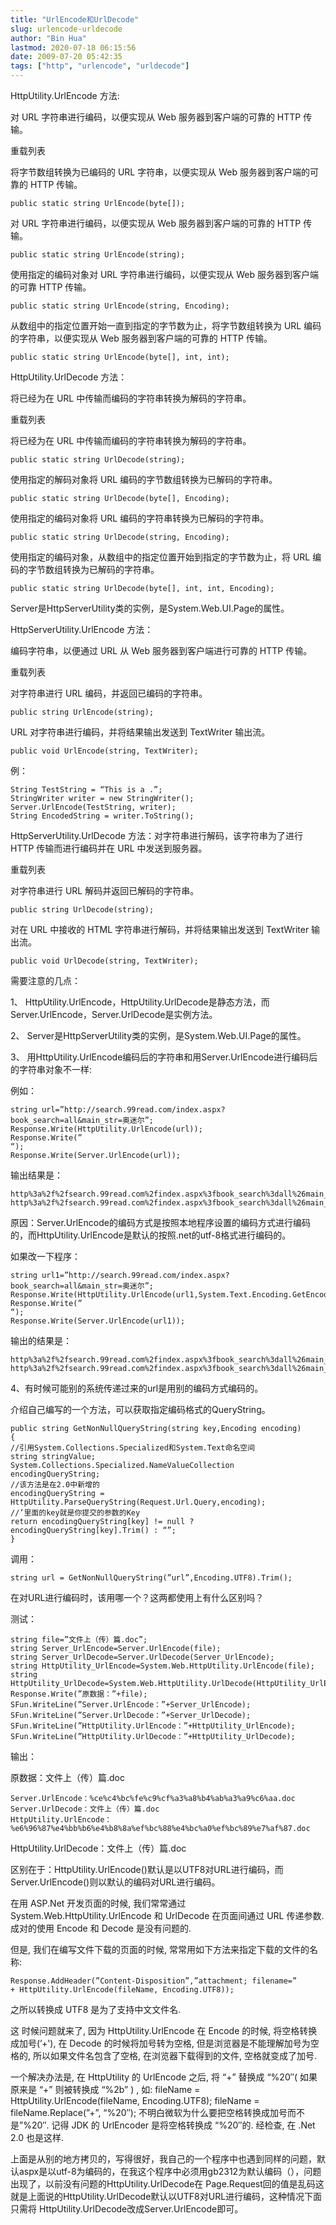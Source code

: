 ```yaml
---
title: "UrlEncode和UrlDecode"
slug: urlencode-urldecode
author: "Bin Hua"
lastmod: 2020-07-18 06:15:56
date: 2009-07-20 05:42:35
tags: ["http", "urlencode", "urldecode"]
---
```


HttpUtility.UrlEncode 方法:

对 URL 字符串进行编码，以便实现从 Web 服务器到客户端的可靠的 HTTP 传输。

重载列表

将字节数组转换为已编码的 URL 字符串，以便实现从 Web 服务器到客户端的可靠的 HTTP 传输。

```
public static string UrlEncode(byte[]);
```

对 URL 字符串进行编码，以便实现从 Web 服务器到客户端的可靠的 HTTP 传输。

```
public static string UrlEncode(string);
```

使用指定的编码对象对 URL 字符串进行编码，以便实现从 Web 服务器到客户端的可靠 HTTP 传输。

```
public static string UrlEncode(string, Encoding);
```

从数组中的指定位置开始一直到指定的字节数为止，将字节数组转换为 URL 编码的字符串，以便实现从 Web 服务器到客户端的可靠的 HTTP 传输。

```
public static string UrlEncode(byte[], int, int);
```

HttpUtility.UrlDecode 方法：

将已经为在 URL 中传输而编码的字符串转换为解码的字符串。

重载列表

将已经为在 URL 中传输而编码的字符串转换为解码的字符串。

```
public static string UrlDecode(string);
```

使用指定的解码对象将 URL 编码的字节数组转换为已解码的字符串。

```
public static string UrlDecode(byte[], Encoding);
```

使用指定的编码对象将 URL 编码的字符串转换为已解码的字符串。

```
public static string UrlDecode(string, Encoding);
```

使用指定的编码对象，从数组中的指定位置开始到指定的字节数为止，将 URL 编码的字节数组转换为已解码的字符串。

```
public static string UrlDecode(byte[], int, int, Encoding);
```

Server是HttpServerUtility类的实例，是System.Web.UI.Page的属性。

HttpServerUtility.UrlEncode 方法：

编码字符串，以便通过 URL 从 Web 服务器到客户端进行可靠的 HTTP 传输。

重载列表

对字符串进行 URL 编码，并返回已编码的字符串。

```
public string UrlEncode(string);
```

URL 对字符串进行编码，并将结果输出发送到 TextWriter 输出流。

```
public void UrlEncode(string, TextWriter);
```

例：

```
String TestString = “This is a .”;
StringWriter writer = new StringWriter();
Server.UrlEncode(TestString, writer);
String EncodedString = writer.ToString();
```

HttpServerUtility.UrlDecode 方法：对字符串进行解码，该字符串为了进行 HTTP 传输而进行编码并在 URL 中发送到服务器。

重载列表

对字符串进行 URL 解码并返回已解码的字符串。

```
public string UrlDecode(string);
```

对在 URL 中接收的 HTML 字符串进行解码，并将结果输出发送到 TextWriter 输出流。

```
public void UrlDecode(string, TextWriter);
```

需要注意的几点：

1、 HttpUtility.UrlEncode，HttpUtility.UrlDecode是静态方法，而Server.UrlEncode，Server.UrlDecode是实例方法。

2、 Server是HttpServerUtility类的实例，是System.Web.UI.Page的属性。

3、 用HttpUtility.UrlEncode编码后的字符串和用Server.UrlEncode进行编码后的字符串对象不一样:

例如：

```
string url=”http://search.99read.com/index.aspx?book_search=all&main_str=奥迷尔”;
Response.Write(HttpUtility.UrlEncode(url));
Response.Write(”
“);
Response.Write(Server.UrlEncode(url));
```

输出结果是：

```
http%3a%2f%2fsearch.99read.com%2findex.aspx%3fbook_search%3dall%26main_str%3d%e5%a5%a5%e8%bf%b7%e5%b0%94
http%3a%2f%2fsearch.99read.com%2findex.aspx%3fbook_search%3dall%26main_str%3d%b0%c2%c3%d4%b6%fb
```

原因：Server.UrlEncode的编码方式是按照本地程序设置的编码方式进行编码的，而HttpUtility.UrlEncode是默认的按照.net的utf-8格式进行编码的。

如果改一下程序：

```
string url1=”http://search.99read.com/index.aspx?book_search=all&main_str=奥迷尔”;
Response.Write(HttpUtility.UrlEncode(url1,System.Text.Encoding.GetEncoding(”GB2312″)));
Response.Write(”
“);
Response.Write(Server.UrlEncode(url1));
```

输出的结果是：

```
http%3a%2f%2fsearch.99read.com%2findex.aspx%3fbook_search%3dall%26main_str%3d%b0%c2%c3%d4%b6%fb
http%3a%2f%2fsearch.99read.com%2findex.aspx%3fbook_search%3dall%26main_str%3d%b0%c2%c3%d4%b6%fb
```

4、有时候可能别的系统传递过来的url是用别的编码方式编码的。

介绍自己编写的一个方法，可以获取指定编码格式的QueryString。

```
public string GetNonNullQueryString(string key,Encoding encoding)
{
//引用System.Collections.Specialized和System.Text命名空间
string stringValue;
System.Collections.Specialized.NameValueCollection encodingQueryString;
//该方法是在2.0中新增的
encodingQueryString = HttpUtility.ParseQueryString(Request.Url.Query,encoding);
//’里面的key就是你提交的参数的Key
return encodingQueryString[key] != null ? encodingQueryString[key].Trim() : “”;
}
```

调用：

```
string url = GetNonNullQueryString(”url”,Encoding.UTF8).Trim();
```

在对URL进行编码时，该用哪一个？这两都使用上有什么区别吗？

测试：

```
string file=”文件上（传）篇.doc”;
string Server_UrlEncode=Server.UrlEncode(file);
string Server_UrlDecode=Server.UrlDecode(Server_UrlEncode);
string HttpUtility_UrlEncode=System.Web.HttpUtility.UrlEncode(file);
string HttpUtility_UrlDecode=System.Web.HttpUtility.UrlDecode(HttpUtility_UrlEncode);
Response.Write(”原数据：”+file);
SFun.WriteLine(”Server.UrlEncode：”+Server_UrlEncode);
SFun.WriteLine(”Server.UrlDecode：”+Server_UrlDecode);
SFun.WriteLine(”HttpUtility.UrlEncode：”+HttpUtility_UrlEncode);
SFun.WriteLine(”HttpUtility.UrlDecode：”+HttpUtility_UrlDecode);
```

输出：

原数据：文件上（传）篇.doc

```
Server.UrlEncode：%ce%c4%bc%fe%c9%cf%a3%a8%b4%ab%a3%a9%c6%aa.doc
Server.UrlDecode：文件上（传）篇.doc
HttpUtility.UrlEncode：%e6%96%87%e4%bb%b6%e4%b8%8a%ef%bc%88%e4%bc%a0%ef%bc%89%e7%af%87.doc
```

HttpUtility.UrlDecode：文件上（传）篇.doc

区别在于：HttpUtility.UrlEncode()默认是以UTF8对URL进行编码，而Server.UrlEncode()则以默认的编码对URL进行编码。

在用 ASP.Net 开发页面的时候, 我们常常通过 System.Web.HttpUtility.UrlEncode 和 UrlDecode 在页面间通过 URL 传递参数. 成对的使用 Encode 和 Decode 是没有问题的.

但是, 我们在编写文件下载的页面的时候, 常常用如下方法来指定下载的文件的名称:

```
Response.AddHeader(”Content-Disposition”,”attachment; filename=”
+ HttpUtility.UrlEncode(fileName, Encoding.UTF8));
```

之所以转换成 UTF8 是为了支持中文文件名.

这 时候问题就来了, 因为 HttpUtility.UrlEncode 在 Encode 的时候, 将空格转换成加号(’+'), 在 Decode 的时候将加号转为空格, 但是浏览器是不能理解加号为空格的, 所以如果文件名包含了空格, 在浏览器下载得到的文件, 空格就变成了加号.

一个解决办法是, 在 HttpUtility 的 UrlEncode 之后, 将 “+” 替换成 “%20″( 如果原来是 “+” 则被转换成 “%2b” ) , 如:
fileName = HttpUtility.UrlEncode(fileName, Encoding.UTF8);
fileName = fileName.Replace(”+”, “%20″);
不明白微软为什么要把空格转换成加号而不是”%20″. 记得 JDK 的 UrlEncoder 是将空格转换成 “%20″的.
经检查, 在 .Net 2.0 也是这样.

上面是从别的地方拷贝的，写得很好，我自己的一个程序中也遇到同样的问题，默认aspx是以utf-8为编码的，在我这个程序中必须用gb2312为默认编码（），问题出现了，以前没有问题的HttpUtility.UrlDecode在 Page.Request回的值是乱码这就是上面说的HttpUtility.UrlDecode默认以UTF8对URL进行编码，这种情况下面只需将 HttpUtility.UrlDecode改成Server.UrlEncode即可。
